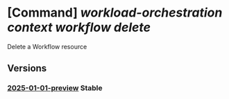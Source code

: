 # [Command] _workload-orchestration context workflow delete_

Delete a Workflow resource

## Versions

### [2025-01-01-preview](/Resources/mgmt-plane/L3N1YnNjcmlwdGlvbnMve30vcmVzb3VyY2Vncm91cHMve30vcHJvdmlkZXJzL21pY3Jvc29mdC5lZGdlL2NvbnRleHRzL3t9L3dvcmtmbG93cy97fQ==/2025-01-01-preview.xml) **Stable**

<!-- mgmt-plane /subscriptions/{}/resourcegroups/{}/providers/microsoft.edge/contexts/{}/workflows/{} 2025-01-01-preview -->
